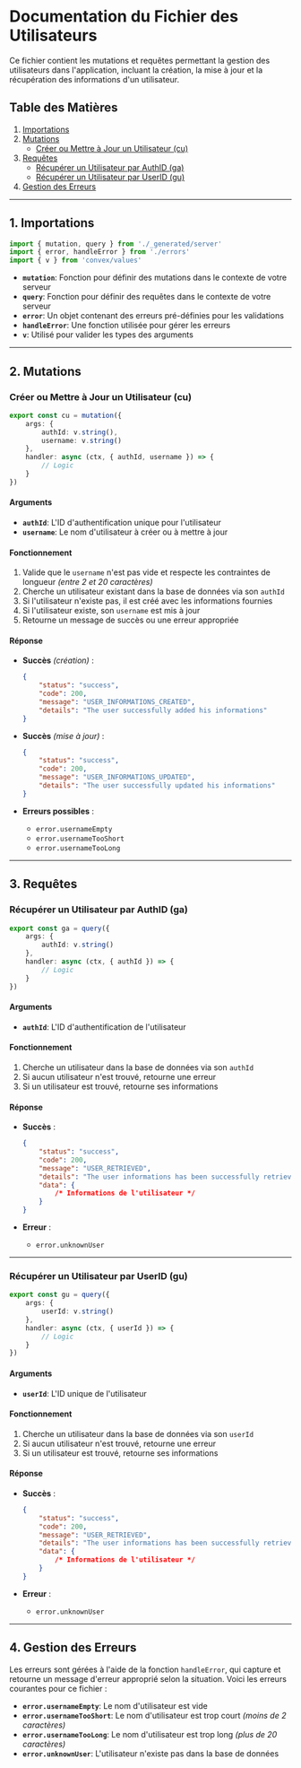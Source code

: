 # Documentation du Fichier des Utilisateurs

Ce fichier contient les mutations et requêtes permettant la gestion des utilisateurs dans l'application, incluant la création, la mise à jour et la récupération des informations d'un utilisateur.

## Table des Matières

1. [Importations](#importations)
2. [Mutations](#mutations)
    - [Créer ou Mettre à Jour un Utilisateur (cu)](#créer-ou-mettre-à-jour-un-utilisateur-cu)
3. [Requêtes](#requêtes)
    - [Récupérer un Utilisateur par AuthID (ga)](#récupérer-un-utilisateur-par-authid-ga)
    - [Récupérer un Utilisateur par UserID (gu)](#récupérer-un-utilisateur-par-userid-gu)
4. [Gestion des Erreurs](#gestion-des-erreurs)

---

## 1. Importations

```typescript
import { mutation, query } from './_generated/server'
import { error, handleError } from './errors'
import { v } from 'convex/values'
```

-   **`mutation`**: Fonction pour définir des mutations dans le contexte de votre serveur
-   **`query`**: Fonction pour définir des requêtes dans le contexte de votre serveur
-   **`error`**: Un objet contenant des erreurs pré-définies pour les validations
-   **`handleError`**: Une fonction utilisée pour gérer les erreurs
-   **`v`**: Utilisé pour valider les types des arguments

---

## 2. Mutations

### Créer ou Mettre à Jour un Utilisateur (cu)

```typescript
export const cu = mutation({
	args: {
		authId: v.string(),
		username: v.string()
	},
	handler: async (ctx, { authId, username }) => {
		// Logic
	}
})
```

#### Arguments

-   **`authId`**: L'ID d'authentification unique pour l'utilisateur
-   **`username`**: Le nom d'utilisateur à créer ou à mettre à jour

#### Fonctionnement

1. Valide que le `username` n'est pas vide et respecte les contraintes de longueur _(entre 2 et 20 caractères)_
2. Cherche un utilisateur existant dans la base de données via son `authId`
3. Si l'utilisateur n'existe pas, il est créé avec les informations fournies
4. Si l'utilisateur existe, son `username` est mis à jour
5. Retourne un message de succès ou une erreur appropriée

#### Réponse

-   **Succès** _(création)_ :

    ```json
    {
    	"status": "success",
    	"code": 200,
    	"message": "USER_INFORMATIONS_CREATED",
    	"details": "The user successfully added his informations"
    }
    ```

-   **Succès** _(mise à jour)_ :

    ```json
    {
    	"status": "success",
    	"code": 200,
    	"message": "USER_INFORMATIONS_UPDATED",
    	"details": "The user successfully updated his informations"
    }
    ```

-   **Erreurs possibles** :
    -   `error.usernameEmpty`
    -   `error.usernameTooShort`
    -   `error.usernameTooLong`

---

## 3. Requêtes

### Récupérer un Utilisateur par AuthID (ga)

```typescript
export const ga = query({
	args: {
		authId: v.string()
	},
	handler: async (ctx, { authId }) => {
		// Logic
	}
})
```

#### Arguments

-   **`authId`**: L'ID d'authentification de l'utilisateur

#### Fonctionnement

1. Cherche un utilisateur dans la base de données via son `authId`
2. Si aucun utilisateur n'est trouvé, retourne une erreur
3. Si un utilisateur est trouvé, retourne ses informations

#### Réponse

-   **Succès** :

    ```json
    {
    	"status": "success",
    	"code": 200,
    	"message": "USER_RETRIEVED",
    	"details": "The user informations has been successfully retrieved",
    	"data": {
    		/* Informations de l'utilisateur */
    	}
    }
    ```

-   **Erreur** :
    -   `error.unknownUser`

---

### Récupérer un Utilisateur par UserID (gu)

```typescript
export const gu = query({
	args: {
		userId: v.string()
	},
	handler: async (ctx, { userId }) => {
		// Logic
	}
})
```

#### Arguments

-   **`userId`**: L'ID unique de l'utilisateur

#### Fonctionnement

1. Cherche un utilisateur dans la base de données via son `userId`
2. Si aucun utilisateur n'est trouvé, retourne une erreur
3. Si un utilisateur est trouvé, retourne ses informations

#### Réponse

-   **Succès** :

    ```json
    {
    	"status": "success",
    	"code": 200,
    	"message": "USER_RETRIEVED",
    	"details": "The user informations has been successfully retrieved",
    	"data": {
    		/* Informations de l'utilisateur */
    	}
    }
    ```

-   **Erreur** :
    -   `error.unknownUser`

---

## 4. Gestion des Erreurs

Les erreurs sont gérées à l'aide de la fonction `handleError`, qui capture et retourne un message d'erreur approprié selon la situation. Voici les erreurs courantes pour ce fichier :

-   **`error.usernameEmpty`**: Le nom d'utilisateur est vide
-   **`error.usernameTooShort`**: Le nom d'utilisateur est trop court _(moins de 2 caractères)_
-   **`error.usernameTooLong`**: Le nom d'utilisateur est trop long _(plus de 20 caractères)_
-   **`error.unknownUser`**: L'utilisateur n'existe pas dans la base de données

